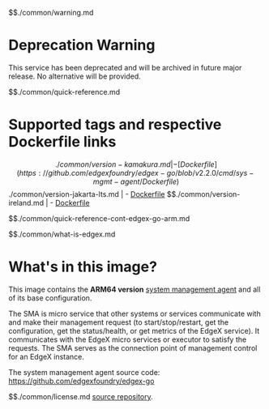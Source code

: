 $$./common/warning.md

# Deprecation Warning
This service has been deprecated and will be archived in future major release. No alternative will be provided.

$$./common/quick-reference.md

# Supported tags and respective Dockerfile links

$$./common/version-kamakura.md |
        - [Dockerfile](https://github.com/edgexfoundry/edgex-go/blob/v2.2.0/cmd/sys-mgmt-agent/Dockerfile)
$$./common/version-jakarta-lts.md |
        - [Dockerfile](https://github.com/edgexfoundry/edgex-go/blob/v2.1.0/cmd/sys-mgmt-agent/Dockerfile)
$$./common/version-ireland.md |
        - [Dockerfile](https://github.com/edgexfoundry/edgex-go/blob/v2.0.0/cmd/sys-mgmt-agent/Dockerfile)

$$./common/quick-reference-cont-edgex-go-arm.md

$$./common/what-is-edgex.md

# What's in this image?

This image contains the **ARM64 version** [system management agent](https://docs.edgexfoundry.org/2.0/microservices/system-management/Ch_SystemManagement/) and all of its base configuration.

The SMA is micro service that other systems or services communicate with and make their management request (to start/stop/restart, get the configuration, get the status/health, or get metrics of the EdgeX service). It communicates with the EdgeX micro services or executor to satisfy the requests. The SMA serves as the connection point of management control for an EdgeX instance.

The system management agent source code: <https://github.com/edgexfoundry/edgex-go>

$$./common/license.md
[source repository](https://github.com/edgexfoundry/edgex-go/blob/v2.2.0/Attribution.txt).
